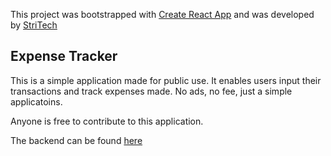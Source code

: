 This project was bootstrapped with [Create React App](https://github.com/facebook/create-react-app) and was developed by [StriTech](https://pedoch101.000webhostapp.com/)

## Expense Tracker

This is a simple application made for public use.
It enables users input their transactions and track expenses made.
No ads, no fee, just a simple applicatoins.

Anyone is free to contribute to this application.

The backend can be found [here](https://github.com/pedoch/expense-tracker-backend)
